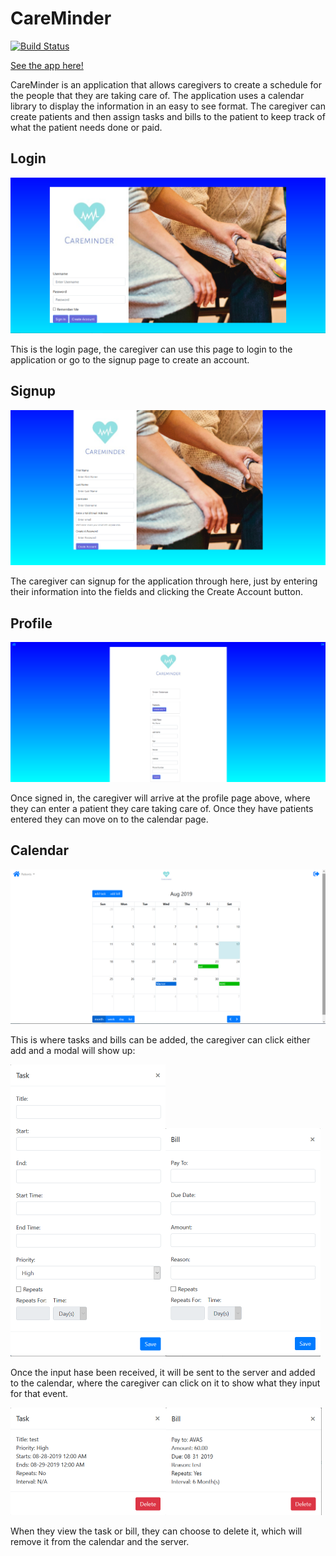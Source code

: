 # CareMinder

[![Build Status](https://travis-ci.com/CiSigep/CareMinder.svg?branch=master)](https://travis-ci.com/CiSigep/CareMinder)

[See the app here!](https://careminderbc.herokuapp.com)

CareMinder is an application that allows caregivers to create a schedule for the people that they are taking care of. The application uses a calendar library to display the information in an easy to see format. The caregiver can create patients and then assign tasks and bills to the patient to keep track of what the patient needs done or paid.

## Login

![login](IMG/login.png)

This is the login page, the caregiver can use this page to login to the application or go to the signup page to create an account.

## Signup

![signup](IMG/signup.png)

The caregiver can signup for the application through here, just by entering their information into the fields and clicking the Create Account button.

## Profile

![profile](IMG/profile.png)

Once signed in, the caregiver will arrive at the profile page above, where they can enter a patient they care taking care of. Once they have patients entered they can move on to the calendar page.

## Calendar

![calendar](IMG/calendar.png)

This is where tasks and bills can be added, the caregiver can click either add and a modal will show up:

<img src="IMG/taskInModal.png" width="248px" height="467px" alt="task input" ><img src="IMG/billInModal.png" width="248" height="365" alt="bill input" >

Once the input hase been received, it will be sent to the server and added to the calendar, where the caregiver can click on it to show what they input for that event.

<img src="IMG/taskOutModal.png" alt="task output" width="249" height="172"><img alt="bill outnput" src="IMG/billOutModal.png" width="249" height="172">

When they view the task or bill, they can choose to delete it, which will remove it from the calendar and the server.

